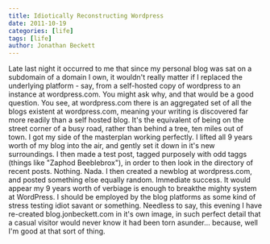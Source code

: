 ```yaml
---
title: Idiotically Reconstructing Wordpress
date: 2011-10-19
categories: [life]
tags: [life]
author: Jonathan Beckett
---
```


Late last night it occurred to me that since my personal blog was sat on a subdomain of a domain I own, it wouldn't really matter if I replaced the underlying platform - say, from a self-hosted copy of wordpress to an instance at wordpress.com. You might ask why, and that would be a good question. You see, at wordpress.com there is an aggregated set of all the blogs existent at wordpress.com, meaning your writing is discovered far more readily than a self hosted blog. It's the equivalent of being on the street corner of a busy road, rather than behind a tree, ten miles out of town. I got my side of the masterplan working perfectly. I lifted all 9 years worth of my blog into the air, and gently set it down in it's new surroundings. I then made a test post, tagged purposely with odd taggs (things like "Zaphod Beeblebrox"), in order to then look in the directory of recent posts. Nothing. Nada. I then created a newblog at wordpress.com, and posted something else equally random. Immediate success. It would appear my 9 years worth of verbiage is enough to breakthe mighty system at WordPress. I should be employed by the blog platforms as some kind of stress testing idiot savant or something. Needless to say, this evening I have re-created blog.jonbeckett.com in it's own image, in such perfect detail that a casual visitor would never know it had been torn asunder... because, well I'm good at that sort of thing.